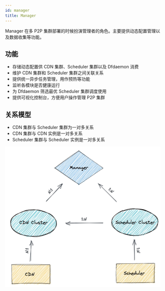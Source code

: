 ```yaml
---
id: manager
title: Manager
---
```


Manager 在多 P2P 集群部署的时候扮演管理者的角色。主要提供动态配置管理以及数据收集等功能。

## 功能

- 存储动态配置供 CDN 集群、Scheduler 集群以及 Dfdaemon 消费
- 维护 CDN 集群和 Scheduler 集群之间关联关系
- 提供统一异步任务管理，用作预热等功能
- 监听各模块是否健康运行
- 为 Dfdaemon 筛选最优 Scheduler 集群调度使用
- 提供可视化控制台，方便用户操作管理 P2P 集群

## 关系模型

- CDN 集群与 Scheduler 集群为一对多关系
- CDN 集群与 CDN 实例是一对多关系
- Scheduler 集群与 Scheduler 实例是一对多关系

![manager-relationship](../../resource/architecture/manager-relationship.jpg)
